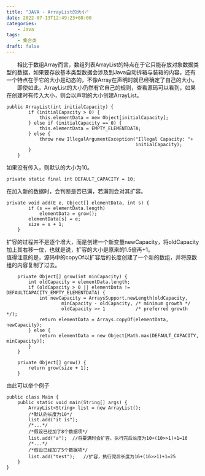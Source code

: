 ```yaml
---
title: "JAVA - ArrayList的大小"
date: 2022-07-13T12:49:23+08:00
categories:
    - Java
tags:
    - 集合类
draft: false
---
```


&emsp;&emsp;相比于数组Array而言，数组列表ArrayList的特点在于它只能存放对象数据类型的数据，如果要存放基本类型数据会涉及到Java自动拆箱与装箱的内容，还有一个特点在于它的大小是动态的，不像Array在声明时就已经确定了自己的大小。\
&emsp;&emsp;即使如此，ArrayList的大小仍然有它自己的规则，查看源码可以看到，如果在创建时有传入大小，则会以声明的大小创建ArrayList。
```
public ArrayList(int initialCapacity) {
        if (initialCapacity > 0) {
            this.elementData = new Object[initialCapacity];
        } else if (initialCapacity == 0) {
            this.elementData = EMPTY_ELEMENTDATA;
        } else {
            throw new IllegalArgumentException("Illegal Capacity: "+
                                               initialCapacity);
        }
    }
```
如果没有传入，则默认的大小为10。
```
private static final int DEFAULT_CAPACITY = 10;
```
在加入新的数据时，会判断是否已满，若满则会对其扩容。
```
private void add(E e, Object[] elementData, int s) {
        if (s == elementData.length)
            elementData = grow();
        elementData[s] = e;
        size = s + 1;
    }
```
扩容的过程并不是逐个增大，而是创建一个新变量newCapacity，将oldCapacity加上其右移一位，也就是说，扩容的大小是原来的1.5倍再+1。\
值得注意的是，源码中的copyOf以扩容后的长度创建了一个新的数组，并将原数组的内容复制了过去。
```
    private Object[] grow(int minCapacity) {
        int oldCapacity = elementData.length;
        if (oldCapacity > 0 || elementData != DEFAULTCAPACITY_EMPTY_ELEMENTDATA) {
            int newCapacity = ArraysSupport.newLength(oldCapacity,
                    minCapacity - oldCapacity, /* minimum growth */
                    oldCapacity >> 1           /* preferred growth */);
            return elementData = Arrays.copyOf(elementData, newCapacity);
        } else {
            return elementData = new Object[Math.max(DEFAULT_CAPACITY, minCapacity)];
        }
    }

    private Object[] grow() {
        return grow(size + 1);
    }
```
由此可以举个例子
```
public class Main {
    public static void main(String[] args) {
        ArrayList<String> list = new ArrayList();
        /*默认的长度为10*/
        list.add("it is");
        /*...*/
        /*假设已经加了8个数据项*/
        list.add("a");  //将要满时会扩容，执行完后长度为10+(10>>1)+1=16
        /*...*/
        /*假设已经加了5个数据项*/
        list.add("test");   //扩容，执行完后长度为16+(16>>1)+1=25
    }
}
```